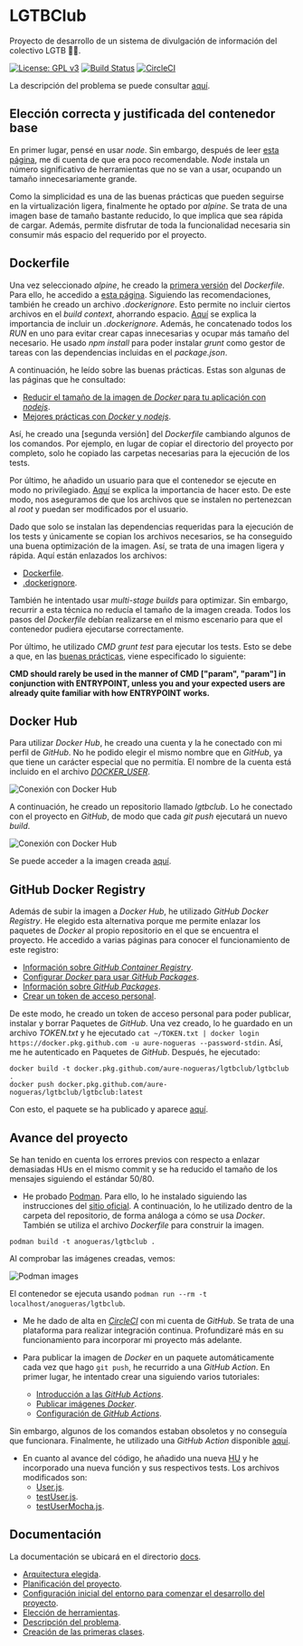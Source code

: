 # LGTBClub

Proyecto de desarrollo de un sistema de divulgación de información del colectivo LGTB :rainbow_flag:.

[![License: GPL v3](https://img.shields.io/badge/License-GPLv3-blue.svg)](https://www.gnu.org/licenses/gpl-3.0) [![Build Status](https://travis-ci.org/aure-nogueras/LGTBClub.svg?branch=main)](https://travis-ci.org/github/aure-nogueras/LGTBClub) [![CircleCI](https://circleci.com/gh/aure-nogueras/LGTBClub>.svg?style=svg)](https://app.circleci.com/pipelines/github/aure-nogueras/LGTBClub?branch=main)

La descripción del problema se puede consultar [aquí](https://aure-nogueras.github.io/LGTBClub/docs/descripcion_problema).


## Elección correcta y justificada del contenedor base

En primer lugar, pensé en usar *node*. Sin embargo, después de leer [esta página](https://blog.webbylab.com/minimal_size_docker_image_for_your_nodejs_app/), me di cuenta de que era poco recomendable. *Node* instala un número significativo de herramientas que no se van a usar, ocupando un tamaño innecesariamente grande. 

Como la simplicidad es una de las buenas prácticas que pueden seguirse en la virtualización ligera, finalmente he optado por *alpine*. Se trata de una imagen base de tamaño bastante reducido, lo que implica que sea rápida de cargar. Además, permite disfrutar de toda la funcionalidad necesaria sin consumir más espacio del requerido por el proyecto. 

## Dockerfile

Una vez seleccionado *alpine*, he creado la [primera versión](https://github.com/aure-nogueras/LGTBClub/commit/8650c8295a859ed535930b7ec9c6b37223b75f55) del *Dockerfile*. Para ello, he accedido a [esta página](https://nodejs.org/en/docs/guides/nodejs-docker-webapp/). Siguiendo las recomendaciones, también he creado un archivo *.dockerignore*. Esto permite no incluir ciertos archivos en el *build context*, ahorrando espacio. [Aquí](https://codefresh.io/docker-tutorial/not-ignore-dockerignore-2/) se explica la importancia de incluir un *.dockerignore*. Además, he concatenado todos los *RUN* en uno para evitar crear capas innecesarias y ocupar más tamaño del necesario. He usado *npm install* para poder instalar *grunt* como gestor de tareas con las dependencias incluidas en el *package.json*.

A continuación, he leído sobre las buenas prácticas. Estas son algunas de las páginas que he consultado:

- [Reducir el tamaño de la imagen de *Docker* para tu aplicación con *nodejs*](https://blog.webbylab.com/minimal_size_docker_image_for_your_nodejs_app/).
- [Mejores prácticas con *Docker* y *nodejs*](https://github.com/nodejs/docker-node/blob/master/docs/BestPractices.md).

Así, he creado una [segunda versión] del *Dockerfile* cambiando algunos de los comandos. Por ejemplo, en lugar de copiar el directorio del proyecto por completo, solo he copiado las carpetas necesarias para la ejecución de los tests.

Por último, he añadido un usuario para que el contenedor se ejecute en modo no privilegiado. [Aquí](https://medium.com/redbubble/running-a-docker-container-as-a-non-root-user-7d2e00f8ee15) se explica la importancia de hacer esto. De este modo, nos aseguramos de que los archivos que se instalen no pertenezcan al *root* y puedan ser modificados por el usuario.

Dado que solo se instalan las dependencias requeridas para la ejecución de los tests y únicamente se copian los archivos necesarios, se ha conseguido una buena optimización de la imagen. Así, se trata de una imagen ligera y rápida. Aquí están enlazados los archivos:

- [Dockerfile](https://github.com/aure-nogueras/LGTBClub/blob/main/Dockerfile).
- [.dockerignore](https://github.com/aure-nogueras/LGTBClub/blob/main/.dockerignore).

También he intentado usar *multi-stage builds* para optimizar. Sin embargo, recurrir a esta técnica no reducía el tamaño de la imagen creada. Todos los pasos del *Dockerfile* debían realizarse en el mismo escenario para que el contenedor pudiera ejecutarse correctamente.

Por último, he utilizado *CMD grunt test* para ejecutar los tests. Esto se debe a que, en las [buenas prácticas](https://docs.docker.com/develop/develop-images/dockerfile_best-practices/), viene especificado lo siguiente:

**CMD should rarely be used in the manner of CMD ["param", "param"] in conjunction with ENTRYPOINT, unless you and your expected users are already quite familiar with how ENTRYPOINT works.**

## Docker Hub

Para utilizar *Docker Hub*, he creado una cuenta y la he conectado con mi perfil de *GitHub*. No he podido elegir el mismo nombre que en *GitHub*, ya que tiene un carácter especial que no permitía. El nombre de la cuenta está incluido en el archivo [*DOCKER_USER*](https://github.com/aure-nogueras/LGTBClub/blob/main/DOCKER_USER).

![Conexión con Docker Hub](./docs/imgs/dockerhub.png "Conexión con Docker Hub")

A continuación, he creado un repositorio llamado *lgtbclub*. Lo he conectado con el proyecto en *GitHub*, de modo que cada *git push* ejecutará un nuevo *build*.

![Conexión con Docker Hub](./docs/imgs/github-docker.png "Conexión con Docker Hub")

Se puede acceder a la imagen creada [aquí](https://hub.docker.com/r/anogueras/lgtbclub).

## GitHub Docker Registry

Además de subir la imagen a *Docker Hub*, he utilizado *GitHub Docker Registry*. He elegido esta alternativa porque me permite enlazar los paquetes de *Docker* al propio repositorio en el que se encuentra el proyecto. He accedido a varias páginas para conocer el funcionamiento de este registro:

- [Información sobre *GitHub Container Registry*](https://docs.github.com/es/free-pro-team@latest/packages/getting-started-with-github-container-registry/about-github-container-registry).
- [Configurar *Docker* para usar *GitHub Packages*](https://docs.github.com/es/free-pro-team@latest/packages/using-github-packages-with-your-projects-ecosystem/configuring-docker-for-use-with-github-packages#authenticating-to-paquetes-de-github).
- [Información sobre *GitHub Packages*](https://docs.github.com/es/free-pro-team@latest/packages/publishing-and-managing-packages/about-github-packages#authenticating-to-github-packages).
- [Crear un token de acceso personal](https://docs.github.com/es/free-pro-team@latest/github/authenticating-to-github/creating-a-personal-access-token).

De este modo, he creado un token de acceso personal para poder publicar, instalar y borrar Paquetes de *GitHub*. Una vez creado, lo he guardado en un archivo *TOKEN.txt* y he ejecutado `cat ~/TOKEN.txt | docker login https://docker.pkg.github.com -u aure-nogueras --password-stdin`. Así, me he autenticado en Paquetes de *GitHub*. Después, he ejecutado:

```
docker build -t docker.pkg.github.com/aure-nogueras/lgtbclub/lgtbclub .
docker push docker.pkg.github.com/aure-nogueras/lgtbclub/lgtbclub:latest
```
Con esto, el paquete se ha publicado y aparece [aquí](https://github.com/aure-nogueras/LGTBClub/packages/512900).

## Avance del proyecto

Se han tenido en cuenta los errores previos con respecto a enlazar demasiadas HUs en el mismo commit y se ha reducido el tamaño de los mensajes siguiendo el estándar 50/80.

- He probado [Podman](https://github.com/containers/podman). Para ello, lo he instalado siguiendo las instrucciones del [sitio oficial](https://podman.io/getting-started/installation). A continuación, lo he utilizado dentro de la carpeta del repositorio, de forma análoga a cómo se usa *Docker*. También se utiliza el archivo *Dockerfile* para construir la imagen.

 ```
 podman build -t anogueras/lgtbclub .
 ```

 Al comprobar las imágenes creadas, vemos:

 ![Podman images](./docs/imgs/podman.png "Podman images")

 El contenedor se ejecuta usando `podman run --rm -t localhost/anogueras/lgtbclub`.

- Me he dado de alta en [*CircleCI*](https://circleci.com/) con mi cuenta de *GitHub*. Se trata de una plataforma para realizar integración continua. Profundizaré más en su funcionamiento para incorporar mi proyecto más adelante.
 
- Para publicar la imagen de *Docker* en un paquete automáticamente cada vez que hago `git push`, he recurrido a una *GitHub Action*. En primer lugar, he intentado crear una siguiendo varios tutoriales:
	- [Introducción a las *GitHub Actions*](https://docs.github.com/en/free-pro-team@latest/actions/learn-github-actions/introduction-to-github-actions).
	- [Publicar imágenes *Docker*](https://docs.github.com/en/free-pro-team@latest/actions/guides/publishing-docker-images).
	- [Configuración de *GitHub Actions*](https://docs.docker.com/ci-cd/github-actions/).

 Sin embargo, algunos de los comandos estaban obsoletos y no conseguía que funcionara. Finalmente, he utilizado una *GitHub Action* disponible [aquí](https://github.com/marketplace/actions/publish-docker-images-to-gpr).
 
- En cuanto al avance del código, he añadido una nueva [HU](https://github.com/aure-nogueras/LGTBClub/issues/48) y he incorporado una nueva función y sus respectivos tests. Los archivos modificados son:
	- [User.js](https://github.com/aure-nogueras/LGTBClub/blob/main/src/UserManagement/User.js).
	- [testUser.js](https://github.com/aure-nogueras/LGTBClub/blob/main/src/UserManagement/testUser.js).
	- [testUserMocha.js](https://github.com/aure-nogueras/LGTBClub/blob/main/src/UserManagement/testUserMocha.js). 

## Documentación

La documentación se ubicará en el directorio [docs](https://github.com/aure-nogueras/ProyectoCC/tree/main/docs). 
- [Arquitectura elegida](https://aure-nogueras.github.io/LGTBClub/docs/arquitectura).
- [Planificación del proyecto](https://aure-nogueras.github.io/LGTBClub/docs/planificacion).
- [Configuración inicial del entorno para comenzar el desarrollo del proyecto](https://aure-nogueras.github.io/LGTBClub/docs/configuracion_entorno).
- [Elección de herramientas](https://aure-nogueras.github.io/LGTBClub/docs/eleccion_herramientas).
- [Descripción del problema](https://aure-nogueras.github.io/LGTBClub/docs/descripcion_problema).
- [Creación de las primeras clases](https://aure-nogueras.github.io/LGTBClub/docs/primeras_clases).


